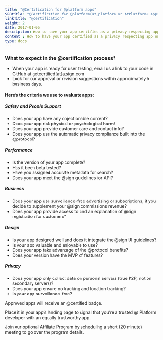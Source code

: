 ```yaml
---
title: "@Certification for @platform apps"
SEOtitle: "@Certification for @platform(at_platform or AtPlatform) apps"
linkTitle: "@certification"
weight: 2
date: 2017-01-05
description: How to have your app certified as a privacy respecting app on the @platform
content : How to have your app certified as a privacy respecting app on the @platform
type: docs
---
```


### What to expect in the @certification process?
- When your app is ready for user testing, email us a link to your code in GitHub at getcertified[at]atsign.com 
- Look for our approval or revision suggestions within approximately 5 business days. 



#### Here’s the criteria we use to evaluate apps:

##### Safety and People Support
- Does your app have any objectionable content?
- Does your app risk physical or psychological harm?
- Does your app provide customer care and contact info?
- Does your app use the automatic privacy compliance built into the @protocol?
##### Performance
- Is the version of your app complete?
- Has it been beta tested?
- Have you assigned accurate metadata for search?
- Does your app meet the @sign guidelines for API?
##### Business
- Does your app use surveillance-free advertising or subscriptions, if you decide to supplement your @sign commissions revenue?
- Does your app provide access to and an explanation of @sign registration for customers?
##### Design
- Is your app designed well and does it integrate the @sign UI guidelines?
- Is your app valuable and enjoyable to use?
- Does your app take advantage of the @protocol benefits?
- Does your version have the MVP of features?
##### Privacy
- Does your app only collect data on personal servers (true P2P, not on secondary servers)?
- Does your app ensure no tracking and location tracking?
- Is your app surveillance-free?
 
 
Approved apps will receive an @certified badge. 

Place it in your app’s landing page to signal that you’re a trusted @ Platform developer with an equally trustworthy app. 

Join our optional Affiliate Program by scheduling a short (20 minute) meeting to go over the program details.  

